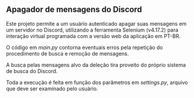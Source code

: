 ## Apagador de mensagens do Discord

Este projeto permite a um usuário autenticado apagar suas mensagens em um servidor no Discord, utilizando a ferramenta Selenium (v4.17.2) para interação virtual programada com a versão web da aplicação em PT-BR.

O código em *main.py* contorna eventuais erros pela repetição do procedimento de busca e remoção de mensagens.

A busca pelas mensagens alvo da deleção tira proveito do próprio sistema de busca do Discord.

Toda a execução é feita em função dos parâmetros em *settings.py*, arquivo que deve ser examinado pelo usuário.

